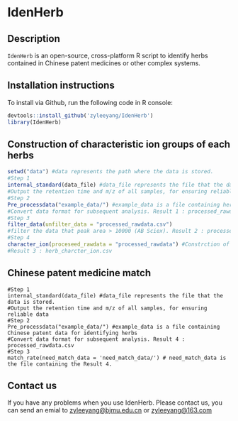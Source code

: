 # IdenHerb
## Description
`IdenHerb` is an open-source, cross-platform R script to identify herbs contained in Chinese patent medicines or other complex systems.
## Installation instructions
To install via Github, run the following code in R console:
```R
devtools::install_github('zyleeyang/IdenHerb')
library(IdenHerb)
```
## Construction of characteristic ion groups of each herbs
```R
setwd("data") #data represents the path where the data is stored.
#Step 1
internal_standard(data_file) #data_file represents the file that the data is stored.
#Output the retention time and m/z of all samples, for ensuring reliable data
#Step 2
Pre_processdata("example_data/") #example_data is a file containing herbs' data for constructing of characteristic ion groups
#Convert data format for subsequent analysis. Result 1 : processed_rawdata.csv
#Step 3
filter_data(unfilter_data = "processed_rawdata.csv")
#filter the data that peak area > 10000 (AB Sciex). Result 2 : processed_rawdata (This is a file)
#Step 4
character_ion(proceseed_rawdata = "processed_rawdata") #Constrction of characteristic ion groups of each herbs
#Result 3 : herb_charcter_ion.csv
```
## Chinese patent medicine match
```
#Step 1
internal_standard(data_file) #data_file represents the file that the data is stored.
#Output the retention time and m/z of all samples, for ensuring reliable data
#Step 2
Pre_processdata("example_data/") #example_data is a file containing Chinese patent data for identifying herbs
#Convert data format for subsequent analysis. Result 4 : processed_rawdata.csv
#Step 3
match_rate(need_match_data = 'need_match_data/') # need_match_data is the file containing the Result 4.
```
## Contact us
If you have any problems when you use IdenHerb. Please contact us, you can send an emial to zyleeyang@bjmu.edu.cn or zyleeyang@163.com



